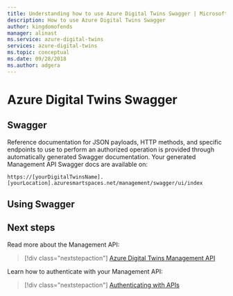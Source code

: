 ```yaml
---
title: Understanding how to use Azure Digital Twins Swagger | Microsoft Docs
description: How to use Azure Digital Twins Swagger
author: kingdomofends
manager: alinast
ms.service: azure-digital-twins
services: azure-digital-twins
ms.topic: conceptual
ms.date: 09/28/2018
ms.author: adgera
---
```


# Azure Digital Twins Swagger

## Swagger

Reference documentation for JSON payloads, HTTP methods, and specific endpoints to use to perform an authorized operation is provided through automatically generated Swagger documentation. Your generated Management API Swagger docs are available on:

```plaintext
https://[yourDigitalTwinsName].[yourLocation].azuresmartspaces.net/management/swagger/ui/index
```

## Using Swagger

## Next steps

Read more about the Management API:

> [!div class="nextstepaction"]
> [Azure Digital Twins Management API](./concepts-management-api-limits.md)

Learn how to authenticate with your Management API:

> [!div class="nextstepaction"]
> [Authenticating with APIs](./security-authenticating-apis.md)
